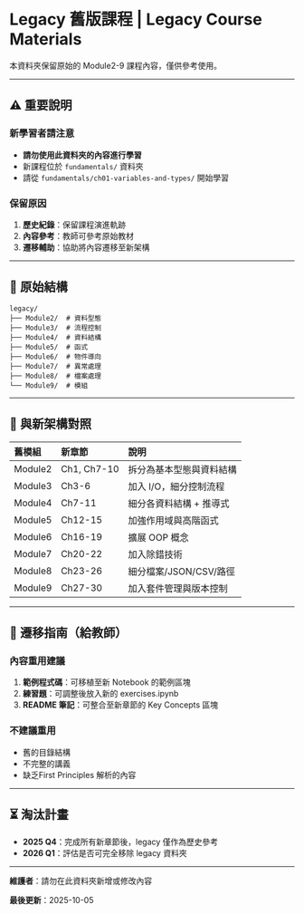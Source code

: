 # Legacy 舊版課程 | Legacy Course Materials

本資料夾保留原始的 Module2-9 課程內容，僅供參考使用。

---

## ⚠️ 重要說明

### 新學習者請注意
- **請勿使用此資料夾的內容進行學習**
- 新課程位於 `fundamentals/` 資料夾
- 請從 `fundamentals/ch01-variables-and-types/` 開始學習

### 保留原因
1. **歷史紀錄**：保留課程演進軌跡
2. **內容參考**：教師可參考原始教材
3. **遷移輔助**：協助將內容遷移至新架構

---

## 📂 原始結構

```
legacy/
├── Module2/  # 資料型態
├── Module3/  # 流程控制
├── Module4/  # 資料結構
├── Module5/  # 函式
├── Module6/  # 物件導向
├── Module7/  # 異常處理
├── Module8/  # 檔案處理
└── Module9/  # 模組
```

---

## 🔄 與新架構對照

| 舊模組 | 新章節 | 說明 |
|:------|:-------|:-----|
| Module2 | Ch1, Ch7-10 | 拆分為基本型態與資料結構 |
| Module3 | Ch3-6 | 加入 I/O，細分控制流程 |
| Module4 | Ch7-11 | 細分各資料結構 + 推導式 |
| Module5 | Ch12-15 | 加強作用域與高階函式 |
| Module6 | Ch16-19 | 擴展 OOP 概念 |
| Module7 | Ch20-22 | 加入除錯技術 |
| Module8 | Ch23-26 | 細分檔案/JSON/CSV/路徑 |
| Module9 | Ch27-30 | 加入套件管理與版本控制 |

---

## 📝 遷移指南（給教師）

### 內容重用建議
1. **範例程式碼**：可移植至新 Notebook 的範例區塊
2. **練習題**：可調整後放入新的 exercises.ipynb
3. **README 筆記**：可整合至新章節的 Key Concepts 區塊

### 不建議重用
- 舊的目錄結構
- 不完整的講義
- 缺乏First Principles 解析的內容

---

## ⏳ 淘汰計畫

- **2025 Q4**：完成所有新章節後，legacy 僅作為歷史參考
- **2026 Q1**：評估是否可完全移除 legacy 資料夾

---

**維護者**：請勿在此資料夾新增或修改內容

**最後更新**：2025-10-05
